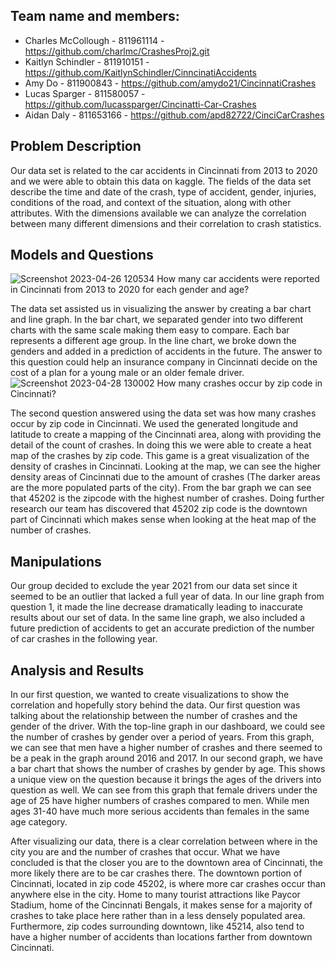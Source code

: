 ## Team name and members:




- Charles McCollough - 811961114 - https://github.com/charlmc/CrashesProj2.git
- Kaitlyn Schindler - 811910151 - https://github.com/KaitlynSchindler/CinncinatiAccidents
- Amy Do - 811900843 - https://github.com/amydo21/CincinnatiCrashes
- Lucas Sparger - 811580057 - https://github.com/lucassparger/Cincinatti-Car-Crashes
- Aidan Daly - 811653166 - https://github.com/apd82722/CinciCarCrashes




## Problem Description
Our data set is related to the car accidents in Cincinnati from 2013 to 2020 and we were able to obtain this data on kaggle. The fields of the data set describe the time and date of the crash, type of accident, gender, injuries, conditions of the road, and context of the situation, along with other attributes. With the dimensions available we can analyze the correlation between many different dimensions and their correlation to crash statistics. 




## Models and Questions


![Screenshot 2023-04-26 120534](https://user-images.githubusercontent.com/91034834/235212924-72245481-8aeb-4bdc-b0c1-9dae1f316555.png)
How many car accidents were reported in Cincinnati from 2013 to 2020 for each gender and age?


The data set assisted us in visualizing the answer by creating a bar chart and line graph. In the bar chart, we separated gender into two different charts with the same scale making them easy to compare. Each bar represents a different age group. In the line chart, we broke down the genders and added in a prediction of accidents in the future. The answer to this question could help an insurance company in Cincinnati decide on the cost of a plan for a young male or an older female driver. 
![Screenshot 2023-04-28 130002](https://user-images.githubusercontent.com/91034834/235212948-5129acfb-a570-45dd-9459-22eee7162f35.png)
How many crashes occur by zip code in Cincinnati?


The second question answered using the data set was how many crashes occur by zip code in Cincinnati. We used the generated longitude and latitude to create a mapping of the Cincinnati area, along with providing the detail of the count of crashes. In doing this we were able to create a heat map of the crashes by zip code. This game is a great visualization of the density of crashes in Cincinnati. Looking at the map, we can see the higher density areas of Cincinnati due to the amount of crashes (The darker areas are the more populated parts of the city). From the bar graph we can see that 45202 is the zipcode with the highest number of crashes. Doing further research our team has discovered that 45202 zip code is the downtown part of Cincinnati which makes sense when looking at the heat map of the number of crashes. 




## Manipulations
Our group decided to exclude the year 2021 from our data set since it seemed to be an outlier that lacked a full year of data. In our line graph from question 1, it made the line decrease dramatically leading to inaccurate results about our set of data. In the same line graph, we also included a future prediction of accidents to get an accurate prediction of the number of car crashes in the following year.




## Analysis and Results
In our first question, we wanted to create visualizations to show the correlation and hopefully story behind the data. Our first question was talking about the relationship between the number of crashes and the gender of the driver. With the top-line graph in our dashboard, we could see the number of crashes by gender over a period of years. From this graph, we can see that men have a higher number of crashes and there seemed to be a peak in the graph around 2016 and 2017. In our second graph, we have a bar chart that shows the number of crashes by gender by age. This shows a unique view on the question because it brings the ages of the drivers into question as well. We can see from this graph that female drivers under the age of 25 have higher numbers of crashes compared to men. While men ages 31-40 have much more serious accidents than females in the same age category.






After visualizing our data, there is a clear correlation between where in the city you are and the number of crashes that occur. What we have concluded is that the closer you are to the downtown area of Cincinnati, the more likely there are to be car crashes there. The downtown portion of Cincinnati, located in zip code 45202, is where more car crashes occur than anywhere else in the city. Home to many tourist attractions like Paycor Stadium, home of the Cincinnati Bengals, it makes sense for a majority of crashes to take place here rather than in a less densely populated area. Furthermore, zip codes surrounding downtown, like 45214, also tend to have a higher number of accidents than locations farther from downtown Cincinnati.

